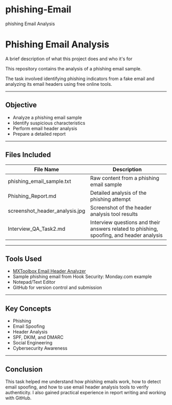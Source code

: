 # phishing-Email
phishing Email Analysis
# Phishing Email Analysis

A brief description of what this project does and who it's for

This repository contains the analysis of a phishing email sample. 

The task involved identifying phishing indicators from a fake email and analyzing its email headers using free online tools.

---

##  Objective

- Analyze a phishing email sample
- Identify suspicious characteristics
- Perform email header analysis
- Prepare a detailed report


---

##  Files Included

| File Name                    | Description |
|-----------------------------|-------------|
| phishing_email_sample.txt | Raw content from a phishing email sample |
| Phishing_Report.md        | Detailed analysis of the phishing attempt |
| screenshot_header_analysis.jpg | Screenshot of the header analysis tool results |
| Interview_QA_Task2.md     | Interview questions and their answers related to phishing, spoofing, and header analysis |

---

##  Tools Used

- [MXToolbox Email Header Analyzer](https://mxtoolbox.com/EmailHeaders.aspx)
- Sample phishing email from Hook Security: Monday.com example
- Notepad/Text Editor
- GitHub for version control and submission

---

##  Key Concepts

- Phishing
- Email Spoofing
- Header Analysis
- SPF, DKIM, and DMARC
- Social Engineering
- Cybersecurity Awareness

---
##  Conclusion

This task helped me understand how phishing emails work, how to detect email spoofing, and how to use email header analysis tools to verify authenticity. I also gained practical experience in report writing and working with GitHub.


